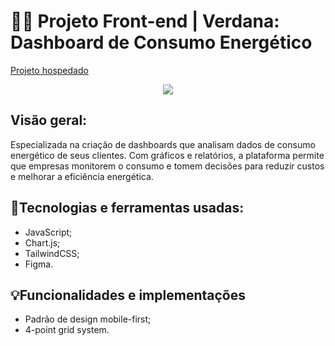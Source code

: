 # 🧑‍💻 Projeto Front-end | Verdana: Dashboard de Consumo Energético
[Projeto hospedado](https://verdanasolutions.netlify.app/)

<div align="center" 
 <img src="https://github.com/user-attachments/assets/087ae2e0-4ab2-4b1d-b1b5-bb2952322f19">
 <img src="https://github.com/user-attachments/assets/567c93ac-52a1-4223-9c94-d6ff699fa025">
</div>


## Visão geral: 
Especializada na criação de dashboards que analisam dados de consumo energético de seus
clientes. Com gráficos e relatórios, a plataforma permite que empresas monitorem o consumo
e tomem decisões para reduzir custos e melhorar a eficiência energética.

## 🔧Tecnologias e ferramentas usadas:
- JavaScript;
- Chart.js;
- TailwindCSS;
- Figma.

## 💡Funcionalidades e implementações 
- Padrão de design mobile-first;
- 4-point grid system.
